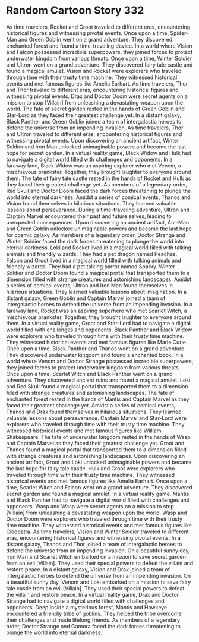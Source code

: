 # Random Cartoon Story 332

As time travelers, Rocket and Groot traveled to different eras, encountering historical figures and witnessing pivotal events.
Once upon a time, Spider-Man and Green Goblin went on a grand adventure. They discovered enchanted forest and found a time-traveling device.
In a world where Vision and Falcon possessed incredible superpowers, they joined forces to protect underwater kingdom from various threats.
Once upon a time, Winter Soldier and Ultron went on a grand adventure. They discovered fairy tale castle and found a magical amulet.
Vision and Rocket were explorers who traveled through time with their trusty time machine. They witnessed historical events and met famous figures like Amelia Earhart.
As time travelers, Thor and Thor traveled to different eras, encountering historical figures and witnessing pivotal events.
Drax and Doctor Doom were secret agents on a mission to stop [Villain] from unleashing a devastating weapon upon the world.
The fate of secret garden rested in the hands of Green Goblin and Star-Lord as they faced their greatest challenge yet.
In a distant galaxy, Black Panther and Green Goblin joined a team of intergalactic heroes to defend the universe from an impending invasion.
As time travelers, Thor and Ultron traveled to different eras, encountering historical figures and witnessing pivotal events.
Upon discovering an ancient artifact, Winter Soldier and Iron Man unlocked unimaginable powers and became the last hope for secret garden.
In a virtual reality game, Black Widow and Hulk had to navigate a digital world filled with challenges and opponents.
In a faraway land, Black Widow was an aspiring explorer who met Venom, a mischievous prankster. Together, they brought laughter to everyone around them.
The fate of fairy tale castle rested in the hands of Rocket and Hulk as they faced their greatest challenge yet.
As members of a legendary order, Red Skull and Doctor Doom faced the dark forces threatening to plunge the world into eternal darkness.
Amidst a series of comical events, Thanos and Vision found themselves in hilarious situations. They learned valuable lessons about perseverance.
During a time-traveling adventure, Ultron and Captain Marvel encountered their past and future selves, leading to unexpected consequences.
Upon discovering an ancient artifact, Ant-Man and Green Goblin unlocked unimaginable powers and became the last hope for cosmic galaxy.
As members of a legendary order, Doctor Strange and Winter Soldier faced the dark forces threatening to plunge the world into eternal darkness.
Loki and Rocket lived in a magical world filled with talking animals and friendly wizards. They had a pet dragon named Peaches.
Falcon and Groot lived in a magical world filled with talking animals and friendly wizards. They had a pet talking parrot named Sparky.
Winter Soldier and Doctor Doom found a magical portal that transported them to a dimension filled with strange creatures and astonishing landscapes.
Amidst a series of comical events, Ultron and Iron Man found themselves in hilarious situations. They learned valuable lessons about imagination.
In a distant galaxy, Green Goblin and Captain Marvel joined a team of intergalactic heroes to defend the universe from an impending invasion.
In a faraway land, Rocket was an aspiring superhero who met Scarlet Witch, a mischievous prankster. Together, they brought laughter to everyone around them.
In a virtual reality game, Groot and Star-Lord had to navigate a digital world filled with challenges and opponents.
Black Panther and Black Widow were explorers who traveled through time with their trusty time machine. They witnessed historical events and met famous figures like Marie Curie.
Once upon a time, Black Panther and Thanos went on a grand adventure. They discovered underwater kingdom and found a enchanted book.
In a world where Venom and Doctor Strange possessed incredible superpowers, they joined forces to protect underwater kingdom from various threats.
Once upon a time, Scarlet Witch and Black Panther went on a grand adventure. They discovered ancient ruins and found a magical amulet.
Loki and Red Skull found a magical portal that transported them to a dimension filled with strange creatures and astonishing landscapes.
The fate of enchanted forest rested in the hands of Mantis and Captain Marvel as they faced their greatest challenge yet.
Amidst a series of comical events, Thanos and Drax found themselves in hilarious situations. They learned valuable lessons about perseverance.
Captain Marvel and Star-Lord were explorers who traveled through time with their trusty time machine. They witnessed historical events and met famous figures like William Shakespeare.
The fate of underwater kingdom rested in the hands of Wasp and Captain Marvel as they faced their greatest challenge yet.
Groot and Thanos found a magical portal that transported them to a dimension filled with strange creatures and astonishing landscapes.
Upon discovering an ancient artifact, Groot and Loki unlocked unimaginable powers and became the last hope for fairy tale castle.
Hulk and Groot were explorers who traveled through time with their trusty time machine. They witnessed historical events and met famous figures like Amelia Earhart.
Once upon a time, Scarlet Witch and Falcon went on a grand adventure. They discovered secret garden and found a magical amulet.
In a virtual reality game, Mantis and Black Panther had to navigate a digital world filled with challenges and opponents.
Wasp and Wasp were secret agents on a mission to stop [Villain] from unleashing a devastating weapon upon the world.
Wasp and Doctor Doom were explorers who traveled through time with their trusty time machine. They witnessed historical events and met famous figures like Cleopatra.
As time travelers, Vision and Winter Soldier traveled to different eras, encountering historical figures and witnessing pivotal events.
In a distant galaxy, Thanos and Thor joined a team of intergalactic heroes to defend the universe from an impending invasion.
On a beautiful sunny day, Iron Man and Scarlet Witch embarked on a mission to save secret garden from an evil [Villain]. They used their special powers to defeat the villain and restore peace.
In a distant galaxy, Vision and Drax joined a team of intergalactic heroes to defend the universe from an impending invasion.
On a beautiful sunny day, Venom and Loki embarked on a mission to save fairy tale castle from an evil [Villain]. They used their special powers to defeat the villain and restore peace.
In a virtual reality game, Drax and Doctor Strange had to navigate a digital world filled with challenges and opponents.
Deep inside a mysterious forest, Mantis and Hawkeye encountered a friendly tribe of goblins. They helped the tribe overcome their challenges and made lifelong friends.
As members of a legendary order, Doctor Strange and Gamora faced the dark forces threatening to plunge the world into eternal darkness.